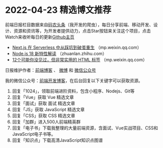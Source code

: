 # 2022-04-23 精选博文推荐

前端日报栏目数据来自[码农头条](http://hao.caibaojian.com.cn/)（我开发的爬虫），每日分享前端、移动开发、设计、资源和资讯等，为开发者提供动力，点击Star按钮来关注这个项目，点击Watch来收听每日的更新[Github主页](https://github.com/kujian/frontendDaily)
* [Next.js 在 Serverless 中从踩坑到破茧重生](https://mp.weixin.qq.com/s?__biz=MzI3NTk0MDMyNg==&mid=2247509295&idx=1&sn=88a01aef404b3b2d748fb5f2d0370cdd) （mp.weixin.qq.com）
* [Node.js 18 新特性解读](https://zhuanlan.zhihu.com/p/502951532) （zhuanlan.zhihu.com）
* [12个可能你没见过，但非常实用的 HTML 标签](https://mp.weixin.qq.com/s?__biz=MzkxMjI3MTA1Mg==&mid=2247517775&idx=1&sn=111f9e3bcd5e4e9bacb447e9d21b278e) （mp.weixin.qq.com）

日报维护作者：[前端博客](http://caibaojian.com.cn/) 、 [微博](http://weibo.com/kujian) 和 [微信公众号](https://open.weixin.qq.com/qr/code?username=caibaojian_com)

我的微信公众号：[前端开发博客](https://open.weixin.qq.com/qr/code?username=caibaojian_com)，在后台回复以下关键字可以获取资源。

1. 回复「1024」，领取前端进阶资料，包含小程序、Nodejs、Git等
2. 回复「Vue」获取 Vue 精选文章
3. 回复「面试」获取 面试 精选文章
4. 回复「JS」获取 JavaScript 精选文章
5. 回复「CSS」获取 CSS 精选文章
6. 回复「加群」进入500人前端精英群
7. 回复「电子书」下载我整理的大量前端资源，含面试、Vue实战项目、CSS和JavaScript电子书等。
8. 回复「知识点」下载高清JavaScript知识点图谱